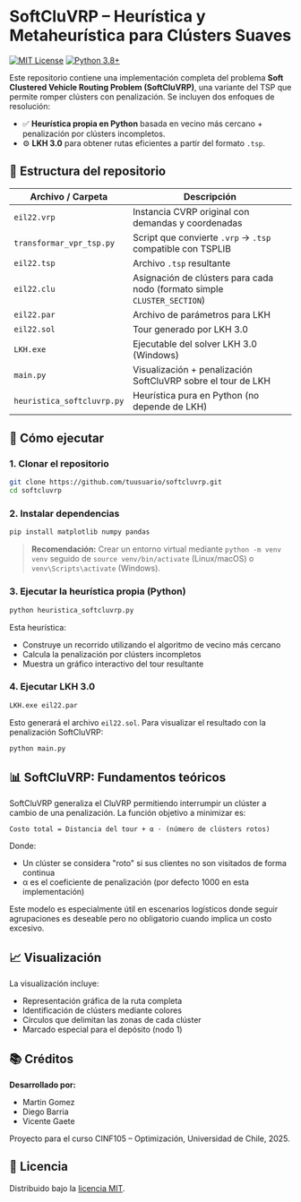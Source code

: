 # SoftCluVRP – Heurística y Metaheurística para Clústers Suaves

[![MIT License](https://img.shields.io/badge/License-MIT-blue.svg)](https://opensource.org/licenses/MIT)
[![Python 3.8+](https://img.shields.io/badge/Python-3.8+-blue.svg)](https://www.python.org/downloads/)

Este repositorio contiene una implementación completa del problema **Soft Clustered Vehicle Routing Problem (SoftCluVRP)**, una variante del TSP que permite romper clústers con penalización. Se incluyen dos enfoques de resolución:

- ✅ **Heurística propia en Python** basada en vecino más cercano + penalización por clústers incompletos.  
- ⚙️ **LKH 3.0** para obtener rutas eficientes a partir del formato `.tsp`.

## 📂 Estructura del repositorio

| Archivo / Carpeta           | Descripción                                                                 |
|-----------------------------|-----------------------------------------------------------------------------|
| `eil22.vrp`                 | Instancia CVRP original con demandas y coordenadas                          |
| `transformar_vpr_tsp.py`    | Script que convierte `.vrp` → `.tsp` compatible con TSPLIB                  |
| `eil22.tsp`                 | Archivo `.tsp` resultante                                                   |
| `eil22.clu`                 | Asignación de clústers para cada nodo (formato simple `CLUSTER_SECTION`)    |
| `eil22.par`                 | Archivo de parámetros para LKH                                              |
| `eil22.sol`                 | Tour generado por LKH 3.0                                                   |
| `LKH.exe`                   | Ejecutable del solver LKH 3.0 (Windows)                                     |
| `main.py`                   | Visualización + penalización SoftCluVRP sobre el tour de LKH                |
| `heuristica_softcluvrp.py`  | Heurística pura en Python (no depende de LKH)                               |

## 🚀 Cómo ejecutar

### 1. Clonar el repositorio

```bash
git clone https://github.com/tuusuario/softcluvrp.git
cd softcluvrp
```

### 2. Instalar dependencias

```bash
pip install matplotlib numpy pandas
```

> **Recomendación:** Crear un entorno virtual mediante `python -m venv venv` seguido de `source venv/bin/activate` (Linux/macOS) o `venv\Scripts\activate` (Windows).

### 3. Ejecutar la heurística propia (Python)

```bash
python heuristica_softcluvrp.py
```

Esta heurística:
- Construye un recorrido utilizando el algoritmo de vecino más cercano
- Calcula la penalización por clústers incompletos
- Muestra un gráfico interactivo del tour resultante

### 4. Ejecutar LKH 3.0

```bash
LKH.exe eil22.par
```

Esto generará el archivo `eil22.sol`. Para visualizar el resultado con la penalización SoftCluVRP:

```bash
python main.py
```

## 📊 SoftCluVRP: Fundamentos teóricos

SoftCluVRP generaliza el CluVRP permitiendo interrumpir un clúster a cambio de una penalización. La función objetivo a minimizar es:

```
Costo total = Distancia del tour + α · (número de clústers rotos)
```

Donde:
- Un clúster se considera "roto" si sus clientes no son visitados de forma continua
- α es el coeficiente de penalización (por defecto 1000 en esta implementación)

Este modelo es especialmente útil en escenarios logísticos donde seguir agrupaciones es deseable pero no obligatorio cuando implica un costo excesivo.

## 📈 Visualización

La visualización incluye:
- Representación gráfica de la ruta completa
- Identificación de clústers mediante colores
- Círculos que delimitan las zonas de cada clúster
- Marcado especial para el depósito (nodo 1)

## 📚 Créditos

**Desarrollado por:**
- Martin Gomez
- Diego Barria
- Vicente Gaete

Proyecto para el curso CINF105 – Optimización, Universidad de Chile, 2025.

## 🧠 Licencia

Distribuido bajo la [licencia MIT](LICENSE).
